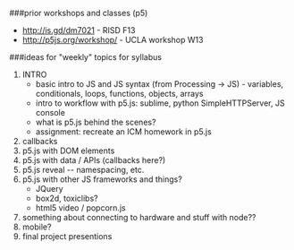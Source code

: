 ###prior workshops and classes (p5)
* http://is.gd/dm7021 - RISD F13
* http://p5js.org/workshop/ - UCLA workshop W13

###ideas for "weekly" topics for syllabus
1. INTRO
    * basic intro to JS and JS syntax (from Processing -> JS) - variables, conditionals, loops, functions, objects, arrays
    * intro to workflow with p5.js: sublime, python SimpleHTTPServer, JS console
    * what is p5.js behind the scenes?
    * assignment: recreate an ICM homework in p5.js
2. callbacks
3. p5.js with DOM elements
4. p5.js with data / APIs (callbacks here?)
5. p5.js reveal -- namespacing, etc.
5. p5.js with other JS frameworks and things?
    * JQuery
    * box2d, toxiclibs?
    * html5 video / popcorn.js
6. something about connecting to hardware and stuff with node??
5. mobile?
7. final project presentions
